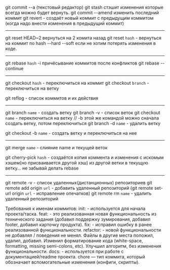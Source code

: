 git commit --a  (текстовый редактор)
git stash   стэшит изменения которые всегда можно будет вернуть. 
git commit --amend изменить последний коммит
git revert  - создаёт новый коммит с предыдущим коммитом (когда надо внести изменения в предыдущий коммит)
________________________________________________

git reset  HEAD~2 вернуться на 2 комита назад
git reset `hash` - вернуться на коммит по hash 
--hard 
--soft если не хотим потерять изменения в коде. 

________________________________________________

git rebase `hash` -i  причёсывание коммитов
после конфликтов 
git rebase --continue

________________________________________________

git checkout `hash` - переключиться на коммит
git checkout `branch` - переключиться на ветку

git reflog - список коммитов и их действия

________________________________________________

git branch `name` - создать ветку
git branch -v - список веток
git checkout `name` - переключиться на ветку // -b этой же командой можно сначала создать ветку, потом переключиться 
git branch -d `name` - удалить ветку 

git checkout -b `name` - создать ветку и переключиться на нее

________________________________________________

git merge `name` - слияние name и текущей веток

git cherry-pick `hash` - создаётся копия коммента и изменения с искомым хэшем(но присваивается другой хэш) из другой ветки в текущую ветку... не забывай делать rebase 

_________________________________________________

git remote -v - список удаленных(дистанционных) репозиториев
git remote add origin `url` - добавить удаленный репозиторий (git remote set-url origin `url` - исправление опечатков)
git remote rm `name` - удалить удаленный репозиторий


Требования к именам коммитов: 
init: - используется для начала проекта/таска. 
feat: - это реализованная новая функциональность из технического задания (добавил поддержку зумирования, добавил footer, добавил карточку продукта). 
fix: - исправил ошибку в ранее реализованной функциональности.
refactor: - новой функциональности не добавлял / поведения не менял. Файлы в другие места положил, удалил, добавил. Изменил форматирование кода (white-space, formatting, missing semi-colons, etc). Улучшил алгоритм, без изменения функциональности.
docs: - используется при работе с документацией/readme проекта. 
сhore — тип коммита, который обозначает вспомогательные изменения (конфиги, скрипты). 